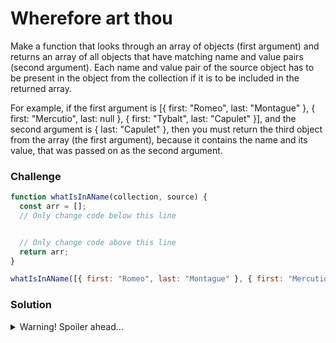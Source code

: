 # Wherefore art thou

Make a function that looks through an array of objects (first argument) and returns an array of all objects that have matching name and value pairs (second argument). Each name and value pair of the source object has to be present in the object from the collection if it is to be included in the returned array.

For example, if the first argument is [{ first: "Romeo", last: "Montague" }, { first: "Mercutio", last: null }, { first: "Tybalt", last: "Capulet" }], and the second argument is { last: "Capulet" }, then you must return the third object from the array (the first argument), because it contains the name and its value, that was passed on as the second argument.

### Challenge

```javascript
function whatIsInAName(collection, source) {
  const arr = [];
  // Only change code below this line


  // Only change code above this line
  return arr;
}

whatIsInAName([{ first: "Romeo", last: "Montague" }, { first: "Mercutio", last: null }, { first: "Tybalt", last: "Capulet" }], { last: "Capulet" });
```
### Solution

<details>
  <summary>Warning! Spoiler ahead...</summary>

```javascript
function whatIsInAName(collection, source) {
  let keys = Object.keys(source);
  const arr = collection.filter((val) => keys.every((key) => val.hasOwnProperty(key) && val[key] === source[key]))
  return arr;
}

whatIsInAName([{ first: "Romeo", last: "Montague" }, { first: "Mercutio", last: null }, { first: "Tybalt", last: "Capulet" }], { last: "Capulet" }); // returns [{ first: "Tybalt", last: "Capulet" }]

whatIsInAName([{ "apple": 1, "bat": 2 }, { "apple": 1 }, { "apple": 1, "bat": 2, "cookie": 2 }, { "bat":2 }], { "apple": 1, "bat": 2 }) // returns [{ "apple": 1, "bat": 2 }, { "apple": 1, "bat": 2, "cookie":2 }]

whatIsInAName([{"a": 1, "b": 2, "c": 3}], {"a": 1, "b": 9999, "c": 3}) // returns []
```
</details>
